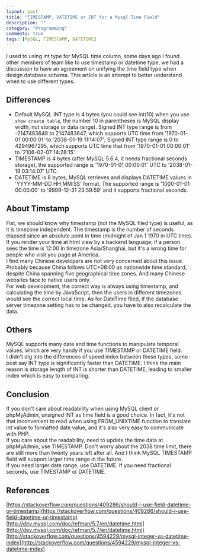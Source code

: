 ```yaml
---
layout: post
title: "TIMESTAMP, DATETIME or INT for a Mysql Time Field"
description: ""
category: "Programming" 
comments: true
tags: [MySQL, TIMESTAMP, DATETIME]
---
```


I used to using int type for MySQL time column, some days ago I found other members of team like to use timestamp or datetime type, we had a discussion to have an agreement on unifying the time field type when design database schema. This article is an attempt to better understand when to use different types.

## Differences
* Default MySQL INT type is 4 bytes (you could see int(10) when you use `show create table`, the number 10 in parentheses is MySQL display width, not storage or data range). Signed INT type range is from -2147483648 to 2147483647, which supports UTC time from '1970-01-01 00:00:01' to '2038-01-19 11:14:07'; Signed INT type range is 0 to 4294967295, which supports UTC time that from '1970-01-01 00:00:01' to '2106-02-07 14:28:15'.
* TIMESTAMP is 4 bytes (after MySQL 5.6.4, it needs fractional seconds storage), the supported range is '1970-01-01 00:00:01' UTC to '2038-01-19 03:14:07' UTC.
* DATETIME is 8 bytes, MySQL retrieves and displays DATETIME values in 'YYYY-MM-DD HH:MM:SS' format. The supported range is '1000-01-01 00:00:00' to '9999-12-31 23:59:59' and it supports fractional seconds.

## About Timstamp
Fist, we should know why timestamp (not the MySQL filed type) is useful, as it is timezone independent. The timestamp is the number of seconds elapsed since an absolute point in time (midnight of Jan 1 1970 in UTC time). If you render your time at html view by a backend language, if a person sees the time is 12:00 in timezone Asia/Shanghai, but it's a wrong time for people who visit you page at America.  
I find many Chinese developers are not very concerned about this issue. Probably because China follows UTC+08:00 as nationwide time standard, despite China spanning five geographical time zones. And many Chinese websites face to native users only.  
For web development, the correct way is always using timestamp, and calculating the time by JavaScript, then the users in different timezones would see the correct local time.
As for DateTime filed, if the database server timezone setting has to be changed, you have to also recalculate the data.

## Others
MySQL supports many date and time functions to manipulate temporal values, which are very handy if you use TIMESTAMP or DATETIME field.   
I didn't dig into the differences of speed index between these types, some post say INT type is significantly faster than DATETIME. I think the main reason is storage length of INT is shorter than DATETIME, leading to smaller index which is easy to comparing.

## Conclusion
If you don't care about readability when using MySQL client or phpMyAdmin, unsigned INT as time field is a good choice. In fact, it's not that inconvenient to read when using FROM_UNIXTIME function to translate int value to formatted date value, and it's also very easy to communicate with PHP.  
If you care about the readability, need to update the time data at phpMyAdmin, use TIMESTAMP. Don't worry about the 2038 time limit, there are still more than twenty years left after all. And I think MySQL TIMESTAMP field will support larger time range in the future.  
If you need larger date range, use DATETIME.
If you need fractional seconds, use TIMESTAMP or DATETIME.

## References
[https://stackoverflow.com/questions/409286/should-i-use-field-datetime-or-timestamp](https://stackoverflow.com/questions/409286/should-i-use-field-datetime-or-timestamp)
[http://dev.mysql.com/doc/refman/5.7/en/datetime.html](http://dev.mysql.com/doc/refman/5.7/en/datetime.html)  
[http://stackoverflow.com/questions/4594229/mysql-integer-vs-datetime-index](http://stackoverflow.com/questions/4594229/mysql-integer-vs-datetime-index)